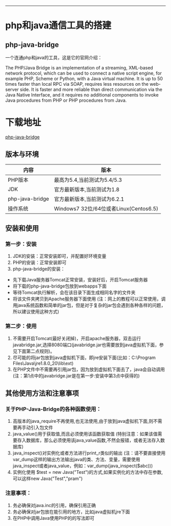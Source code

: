 
---------------
# php和java通信工具的搭建



## php-java-bridge

 一个连通php和java的工具，这是它的官网介绍： 
 
The PHP/Java Bridge is an implementation of a streaming, XML-based network protocol, which can be used to connect a native script engine, for example PHP, Scheme or Python, with a Java virtual machine. It is up to 50 times faster than local RPC via SOAP, requires less resources on the web-server side. It is faster and more reliable than direct communication via the Java Native Interface, and it requires no additional components to invoke Java procedures from PHP or PHP procedures from Java.



# 下载地址

[php-java-bridge](http://php-java-bridge.sourceforge.net/pjb/download.php)






## 版本与环境

 内容 | 版本
 ---  | ---
PHP版本 | 最高为5.4,当前测试为5.4/5.3
JDK | 官方最新版本,当前测试为1.8
php-java-bridge | 官方最新版本,当前测试为6.2.1
操作系统 | Windows7 32位/64位或者Linux(Centos6.5)





## 安装和使用 

### 第一步：安装 
1. JDK的安装：正常安装即可，并配置好环境变量
2. PHP的安装：正常安装即可
3. php-java-bridge的安装： 
* 先下载Java服务器Tomcat正常安装，安装好后，开启Tomcat服务器
* 将下载的php-java-bridge包放到webapps下面
* 等待Tomcat执行解析，会在该目录下面生成相同名字的文件夹
* 将该文件夹拷贝到Apache服务器下面使用
(注：网上的教程可以正常使用，调用java系统函数和简单的jar包，但是对于复杂的jar包会遇到各种各样的问题，所以建议使用这种方式)


### 第二步：使用
1. 不需要开启Tomcat(最好关闭掉)，开启apache服务器，双击运行javabridge.jar,选择8080端口(javabridge.jar也需要放到java虚拟机下面，参见下面第二点规则)。
2. 尽可能的将jar包放到java虚拟机下面，即jre安装下面(比如：C:\Program Files\Java\jre1.8.0_20\lib\ext)
3. 在PHP文件中不需要再引用jar包，因为放到虚拟机下面去了，java会自动调用
(注：第1点中的javabridge.jar是在第一步:安装中第3点中获得的)





## 其他使用方法和注意事项



### 关于PHP-Java-Bridge的各种函数使用：
1. 高版本的java_require不再使用,也无法使用,由于放到java虚拟机下面,则不需要再手动引入包文件 
2. java_value()用于获取值,而且必须使用该函数获取值 
(特别注意：如果该值需要存入数据库，那么必须使用该java_value函数,不然会报错，或者无法存入数据库) 
3. java_inspect()对实例化或者方法进行print_r类似的输出 
(注：请不要直接使用var_dump这样的输出方法输出java的类、方法、变量，需要使用java_inspect或者java_value，例如：var_dump(java_inspect($abc))) 
4. 实例化使用 $test = new Java("Test")的方式,如果实例化的方法中存在参数,可以这样new Java("Test","pram") 



### 注意事项：
1. 务必确保对java.inc的引用，确保引用正确 
2. 务必确保对jar包放在能引用的地方，比如java虚拟机jre下面 
3. 在PHP中调用Java使用PHP的的写法即可 

